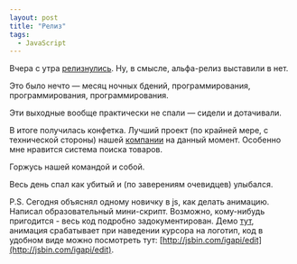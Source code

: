 ```yaml
---
layout: post
title: "Релиз"
tags:
  - JavaScript
---
```


Вчера с утра [релизнулись](http://next.mageric.net/). Ну, в смысле, альфа-релиз выставили в нет.

Это было нечто&nbsp;&mdash; месяц ночных бдений, программирования, программирования, программирования.

Эти выходные вообще практически не&nbsp;спали&nbsp;&mdash; сидели и&nbsp;дотачивали.

В итоге получилась конфетка. Лучший проект (по крайней мере, с технической стороны) нашей [компании](http://alanpoint.ru) на данный момент. Особенно мне нравится система поиска товаров.

Горжусь нашей командой и собой.

Весь день спал как убитый и (по заверениям очевидцев) улыбался.

P.S. Сегодня объяснял одному новичку в js, как делать анимацию. Написал образовательный мини-скрипт. Возможно, кому-нибудь пригодится - весь код подробно задокументирован. Демо [тут](http://jsbin.com/igapi), анимация срабатывает при наведении курсора на логотип, код в удобном виде можно посмотреть тут: [http://jsbin.com/igapi/edit](http://jsbin.com/igapi/edit).
